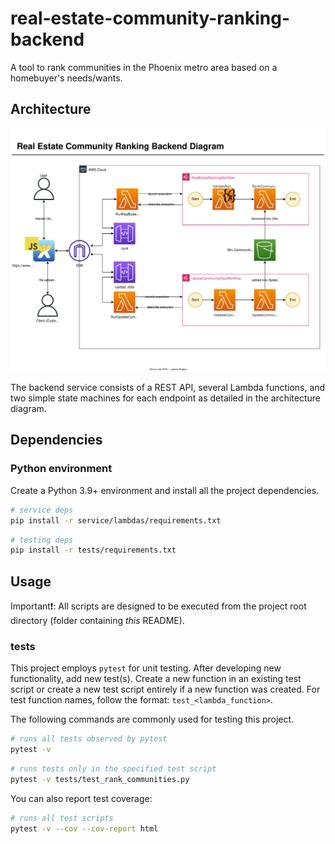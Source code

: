 # real-estate-community-ranking-backend

A tool to rank communities in the Phoenix metro area based on a homebuyer's needs/wants.

## Architecture

![Real Estate Community Ranking Diagram](architecture/real-estate-community-ranking.svg)

The backend service consists of a REST API, several Lambda functions, and two simple state machines for each endpoint as detailed in the architecture diagram.

## Dependencies

### Python environment

Create a Python 3.9+ environment and install all the project dependencies.

```bash
# service deps
pip install -r service/lambdas/requirements.txt
```

```bash
# testing deps
pip install -r tests/requirements.txt
```

## Usage

Important❗: All scripts are designed to be executed from the project root directory (folder containing *this* README).

### tests

This project employs `pytest` for unit testing. After developing new functionality, add new test(s). Create a new function in an existing test script or create a new test script entirely if a new function was created. For test function names, follow the format: `test_<lambda_function>`.

The following commands are commonly used for testing this project.

```bash
# runs all tests observed by pytest
pytest -v
```

```bash
# runs tests only in the specified test script
pytest -v tests/test_rank_communities.py
```

You can also report test coverage:

```bash
# runs all test scripts
pytest -v --cov --cov-report html
```
